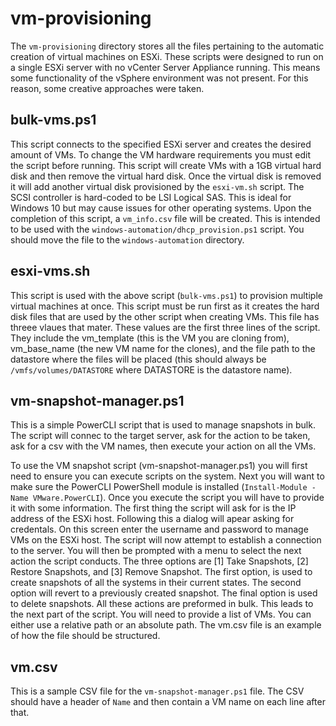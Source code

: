 # vm-provisioning
The `vm-provisioning` directory stores all the files pertaining to the automatic creation of virtual machines on ESXi. These scripts were designed to run on a single ESXi server with no vCenter Server Appliance running. This means some functionality of the vSphere environment was not present. For this reason, some creative approaches were taken. 

## bulk-vms.ps1
This script connects to the specified ESXi server and creates the desired amount of VMs. To change the VM hardware requirements you must edit the script before running. This script will create VMs with a 1GB virtual hard disk and then remove the virtual hard disk. Once the virtual disk is removed it will add another virtual disk provisioned by the `esxi-vm.sh` script. The SCSI controller is hard-coded to be LSI Logical SAS. This is ideal for Windows 10 but may cause issues for other operating systems. Upon the completion of this script, a `vm_info.csv` file will be created. This is intended to be used with the `windows-automation/dhcp_provision.ps1` script. You should move the file to the `windows-automation` directory. 

## esxi-vms.sh
This script is used with the above script (`bulk-vms.ps1`) to provision multiple virtual machines at once. This script must be run first as it creates the hard disk files that are used by the other script when creating VMs. This file has threee vlaues that mater. These values are the first three lines of the script. They include the vm_template (this is the VM you are cloning from), vm_base_name (the new VM name for the clones), and the file path to the datastore where the files will be placed (this should always be `/vmfs/volumes/DATASTORE` where DATASTORE is the datastore name). 

## vm-snapshot-manager.ps1
This is a simple PowerCLI script that is used to manage snapshots in bulk. The script will connec to the target server, ask for the action to be taken, ask for a csv with the VM names, then execute your action on all the VMs. 

To use the VM snapshot script (vm-snapshot-manager.ps1) you will first need to ensure you can execute scripts on the system. Next you will want to make sure the PowerCLI PowerShell module is installed (`Install-Module -Name VMware.PowerCLI`). Once you execute the script you will have to provide it with some information. The first thing the script will ask for is the IP address of the ESXi host. Following this a dialog will apear asking for credentals. On this screen enter the username and password to manage VMs on the ESXi host. The script will now attempt to establish a connection to the server. You will then be prompted with a menu to select the next action the script conducts. The three options are [1] Take Snapshots, [2] Restore Snapshots, and [3] Remove Snapshot. The first option, is used to create snapshots of all the systems in their current states. The second option will revert to a previously created snapshot. The final option is used to delete snapshots. All these actions are preformed in bulk. This leads to the next part of the script. You will need to provide a list of VMs. You can either use a relative path or an absolute path. The vm.csv file is an example of how the file should be structured. 

## vm.csv
This is a sample CSV file for the `vm-snapshot-manager.ps1` file. The CSV should have a header of `Name` and then contain a VM name on each line after that. 
